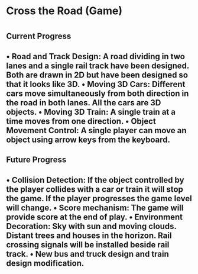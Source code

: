 <h1>Cross the Road (Game)<h1/>

<h2>Current Progress<h2/>
•	Road and Track Design: A road dividing in two lanes and a single rail track have been designed. Both are drawn in 2D but have been designed so that it looks like 3D. 
•	Moving 3D Cars: Different cars move simultaneously from both direction in the road in both lanes. All the cars are 3D objects.
•	Moving 3D Train: A single train at a time moves from one direction.
•	Object Movement Control: A single player can move an object using arrow keys from the keyboard.
<br>
<h2>Future Progress<h2/>
•	Collision Detection: If the object controlled by the player collides with a car or train it will stop the game. If the player progresses the game level will change.
•	Score mechanism: The game will provide score at the end of play.
•	Environment Decoration: Sky with sun and moving clouds. Distant trees and houses in the horizon. Rail crossing signals will be installed beside rail track.
•	New bus and truck design and train design modification.
